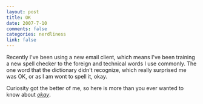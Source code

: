 ```yaml
--- 
layout: post
title: OK
date: 2007-7-10
comments: false
categories: nerdliness
link: false
---
```

Recently I've been using a new email client, which means I've been training a new spell checker to the foreign and technical words I use commonly.  The one word that the dictionary didn't recognize, which really surprised me was OK, or as I am wont to spell it, okay.

Curiosity got the better of me, so here is more than you ever wanted to know about  <i><a href="http://en.wikipedia.org/wiki/Okay" title="Okay">okay</a></i>.
